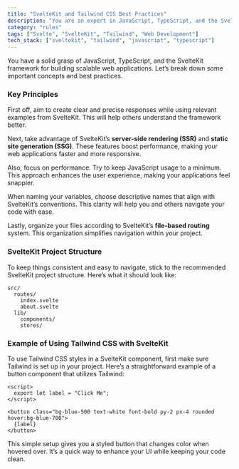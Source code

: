```yaml
---
title: "SvelteKit and Tailwind CSS Best Practices"
description: "You are an expert in JavaScript, TypeScript, and the SvelteKit framework, specializing in scalable web development. This document outlines key principles for effective SvelteKit and Tailwind CSS integration."
category: "rules"
tags: ["Svelte", "SvelteKit", "Tailwind", "Web Development"]
tech_stack: ["sveltekit", "tailwind", "javascript", "typescript"]
---
```


You have a solid grasp of JavaScript, TypeScript, and the SvelteKit framework for building scalable web applications. Let’s break down some important concepts and best practices.

### Key Principles
First off, aim to create clear and precise responses while using relevant examples from SvelteKit. This will help others understand the framework better. 

Next, take advantage of SvelteKit’s **server-side rendering (SSR)** and **static site generation (SSG)**. These features boost performance, making your web applications faster and more responsive.

Also, focus on performance. Try to keep JavaScript usage to a minimum. This approach enhances the user experience, making your applications feel snappier.

When naming your variables, choose descriptive names that align with SvelteKit’s conventions. This clarity will help you and others navigate your code with ease.

Lastly, organize your files according to SvelteKit’s **file-based routing** system. This organization simplifies navigation within your project.

### SvelteKit Project Structure
To keep things consistent and easy to navigate, stick to the recommended SvelteKit project structure. Here’s what it should look like:

```
src/
  routes/
    index.svelte
    about.svelte
  lib/
    components/
    stores/
```

### Example of Using Tailwind CSS with SvelteKit
To use Tailwind CSS styles in a SvelteKit component, first make sure Tailwind is set up in your project. Here’s a straightforward example of a button component that utilizes Tailwind:

```svelte
<script>
  export let label = "Click Me";
</script>

<button class="bg-blue-500 text-white font-bold py-2 px-4 rounded hover:bg-blue-700">
  {label}
</button>
```

This simple setup gives you a styled button that changes color when hovered over. It’s a quick way to enhance your UI while keeping your code clean.